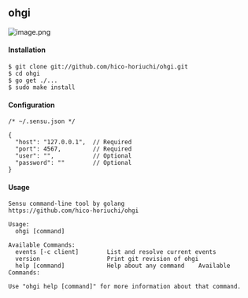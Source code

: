 ## ohgi

![image.png](https://raw.githubusercontent.com/hico-horiuchi/ohgi/master/image.png)

#### Installation

    $ git clone git://github.com/hico-horiuchi/ohgi.git
    $ cd ohgi
    $ go get ./...
    $ sudo make install

#### Configuration

    /* ~/.sensu.json */
    
    {
      "host": "127.0.0.1",  // Required
      "port": 4567,         // Required
      "user": "",           // Optional
      "password": ""        // Optional
    }

#### Usage

    Sensu command-line tool by golang
    https://github.com/hico-horiuchi/ohgi
    
    Usage:
      ohgi [command]
    
    Available Commands: 
      events [-c client]        List and resolve current events
      version                   Print git revision of ohgi
      help [command]            Help about any command    Available Commands:
    
    Use "ohgi help [command]" for more information about that command.
